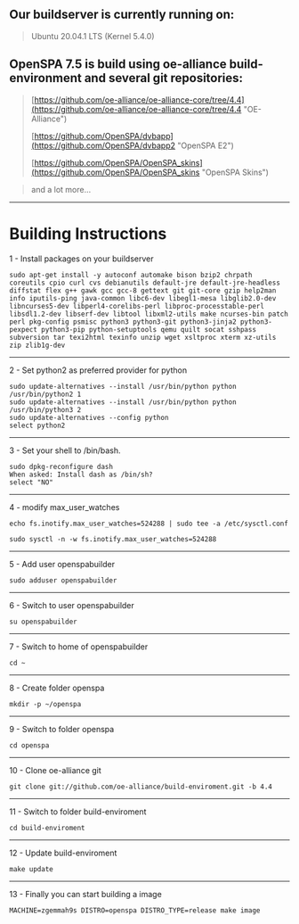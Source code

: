 ## Our buildserver is currently running on: ##

> Ubuntu 20.04.1 LTS (Kernel 5.4.0)

## OpenSPA 7.5 is build using oe-alliance build-environment and several git repositories: ##

> [https://github.com/oe-alliance/oe-alliance-core/tree/4.4](https://github.com/oe-alliance/oe-alliance-core/tree/4.4 "OE-Alliance")
> 
> [https://github.com/OpenSPA/dvbapp](https://github.com/OpenSPA/dvbapp2 "OpenSPA E2")
> 
> [https://github.com/OpenSPA/OpenSPA_skins](https://github.com/OpenSPA/OpenSPA_skins "OpenSPA Skins")

> and a lot more...


----------

# Building Instructions #

1 - Install packages on your buildserver

    sudo apt-get install -y autoconf automake bison bzip2 chrpath coreutils cpio curl cvs debianutils default-jre default-jre-headless diffstat flex g++ gawk gcc gcc-8 gettext git git-core gzip help2man info iputils-ping java-common libc6-dev libegl1-mesa libglib2.0-dev libncurses5-dev libperl4-corelibs-perl libproc-processtable-perl libsdl1.2-dev libserf-dev libtool libxml2-utils make ncurses-bin patch perl pkg-config psmisc python3 python3-git python3-jinja2 python3-pexpect python3-pip python-setuptools qemu quilt socat sshpass subversion tar texi2html texinfo unzip wget xsltproc xterm xz-utils zip zlib1g-dev 
    
----------
2 - Set python2 as preferred provider for python

    sudo update-alternatives --install /usr/bin/python python /usr/bin/python2 1
    sudo update-alternatives --install /usr/bin/python python /usr/bin/python3 2
    sudo update-alternatives --config python
    select python2
    
----------    
3 - Set your shell to /bin/bash.

    sudo dpkg-reconfigure dash
    When asked: Install dash as /bin/sh?
    select "NO"

----------
4 - modify max_user_watches

    echo fs.inotify.max_user_watches=524288 | sudo tee -a /etc/sysctl.conf

    sudo sysctl -n -w fs.inotify.max_user_watches=524288

----------
5 - Add user openspabuilder

    sudo adduser openspabuilder

----------
6 - Switch to user openspabuilder

    su openspabuilder

----------
7 - Switch to home of openspabuilder

    cd ~

----------
8 - Create folder openspa

    mkdir -p ~/openspa

----------
9 - Switch to folder openspa

    cd openspa

----------
10 - Clone oe-alliance git

    git clone git://github.com/oe-alliance/build-enviroment.git -b 4.4

----------
11 - Switch to folder build-enviroment

    cd build-enviroment

----------
12 - Update build-enviroment

    make update

----------
13 - Finally you can start building a image

    MACHINE=zgemmah9s DISTRO=openspa DISTRO_TYPE=release make image
